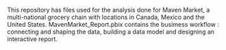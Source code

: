 This repository has files used for the analysis done for Maven Market, a multi-national grocery chain with locations in Canada, Mexico and the United States.
MavenMarket_Report.pbix contains the busimess workflow : connecting and shaping the data, building a data model and designing an interactive report.
